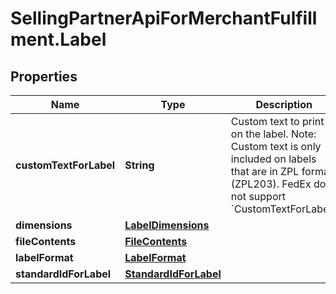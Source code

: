 # SellingPartnerApiForMerchantFulfillment.Label

## Properties

Name | Type | Description | Notes
------------ | ------------- | ------------- | -------------
**customTextForLabel** | **String** | Custom text to print on the label. Note: Custom text is only included on labels that are in ZPL format (ZPL203). FedEx does not support &#x60;CustomTextForLabel&#x60;. | [optional] 
**dimensions** | [**LabelDimensions**](LabelDimensions.md) |  | 
**fileContents** | [**FileContents**](FileContents.md) |  | 
**labelFormat** | [**LabelFormat**](LabelFormat.md) |  | [optional] 
**standardIdForLabel** | [**StandardIdForLabel**](StandardIdForLabel.md) |  | [optional] 


